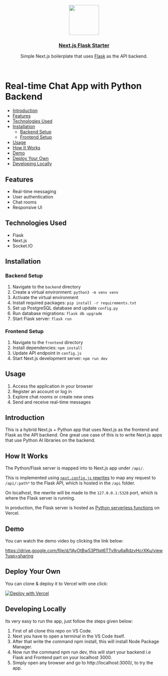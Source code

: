 <p align="center">
  <a href="https://nextjs-flask-starter.vercel.app/">
    <img src="https://assets.vercel.com/image/upload/v1588805858/repositories/vercel/logo.png" height="96">
    <h3 align="center">Next.js Flask Starter</h3>
  </a>
</p>

<p align="center">Simple Next.js boilerplate that uses <a href="https://flask.palletsprojects.com/">Flask</a> as the API backend.</p>

<br/>

# Real-time Chat App with Python Backend

- [Introduction](#introduction)
- [Features](#features)
- [Technologies Used](#technologies-used)
- [Installation](#installation)
  - [Backend Setup](#backend-setup)
  - [Frontend Setup](#frontend-setup)
- [Usage](#usage)
- [How It Works](#how-it-works)
- [Demo](#demo)
- [Deploy Your Own](#deploy-your-own)
- [Developing Locally](#developing-locally)

## Features
- Real-time messaging
- User authentication
- Chat rooms
- Responsive UI

## Technologies Used
- Flask
- Next.js
- Socket.IO


## Installation
### Backend Setup
1. Navigate to the `backend` directory
2. Create a virtual environment: `python3 -m venv venv`
3. Activate the virtual environment
4. Install required packages: `pip install -r requirements.txt`
5. Set up PostgreSQL database and update `config.py`
6. Run database migrations: `flask db upgrade`
7. Start Flask server: `flask run`

### Frontend Setup
1. Navigate to the `frontend` directory
2. Install dependencies: `npm install`
3. Update API endpoint in `config.js`
4. Start Next.js development server: `npm run dev`

## Usage
1. Access the application in your browser
2. Register an account or log in
3. Explore chat rooms or create new ones
4. Send and receive real-time messages

## Introduction

This is a hybrid Next.js + Python app that uses Next.js as the frontend and Flask as the API backend. One great use case of this is to write Next.js apps that use Python AI libraries on the backend.

## How It Works

The Python/Flask server is mapped into to Next.js app under `/api/`.

This is implemented using [`next.config.js` rewrites](https://github.com/vercel/examples/blob/main/python/nextjs-flask/next.config.js) to map any request to `/api/:path*` to the Flask API, which is hosted in the `/api` folder.

On localhost, the rewrite will be made to the `127.0.0.1:5328` port, which is where the Flask server is running.

In production, the Flask server is hosted as [Python serverless functions](https://vercel.com/docs/concepts/functions/serverless-functions/runtimes/python) on Vercel.

## Demo

You can watch the demo video by clicking the link below:

https://drive.google.com/file/d/1AyOtBw53Pflqt6TTv9ru6aRdzvHcrXKu/view?usp=sharing


## Deploy Your Own

You can clone & deploy it to Vercel with one click:

[![Deploy with Vercel](https://vercel.com/button)](https://vercel.com/new/clone?demo-title=Next.js%20Flask%20Starter&demo-description=Simple%20Next.js%20boilerplate%20that%20uses%20Flask%20as%20the%20API%20backend.&demo-url=https%3A%2F%2Fnextjs-flask-starter.vercel.app%2F&demo-image=%2F%2Fimages.ctfassets.net%2Fe5382hct74si%2F795TzKM3irWu6KBCUPpPz%2F44e0c6622097b1eea9b48f732bf75d08%2FCleanShot_2023-05-23_at_12.02.15.png&project-name=Next.js%20Flask%20Starter&repository-name=nextjs-flask-starter&repository-url=https%3A%2F%2Fgithub.com%2Fvercel%2Fexamples%2Ftree%2Fmain%2Fpython%2Fnextjs-flask&from=vercel-examples-repo)

## Developing Locally

Its very easy to run the app, just follow the steps given below:
1. First of all clone this repo on VS Code.
2. Next you have to open a terminal in the VS Code itself.
3. After that write the command npm install, this will install Node Package Manager.
4. Now run the command npm run dev, this will start your backend i.e Flask and Frontend part on your localhost 3000.
5. Simply open any browser and go to http://localhost:3000/, to try the app.


